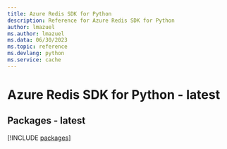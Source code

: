 ```yaml
---
title: Azure Redis SDK for Python
description: Reference for Azure Redis SDK for Python
author: lmazuel
ms.author: lmazuel
ms.data: 06/30/2023
ms.topic: reference
ms.devlang: python
ms.service: cache
---
```

# Azure Redis SDK for Python - latest
## Packages - latest
[!INCLUDE [packages](redis-index.md)]